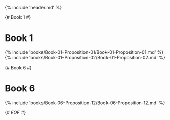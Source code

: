 {% include 'header.md' %}

{# Book 1 #}
# Book 1

{% include 'books/Book-01-Proposition-01/Book-01-Proposition-01.md' %}
{% include 'books/Book-01-Proposition-02/Book-01-Proposition-02.md' %}

{# Book 6 #}
# Book 6

{% include 'books/Book-06-Proposition-12/Book-06-Proposition-12.md' %}

{# *EOF* #}
